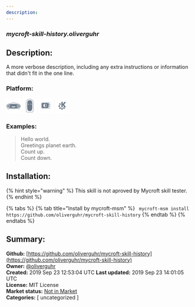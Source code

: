 ```yaml
---
description: 
---
```


### _mycroft-skill-history.oliverguhr_  
## Description:  
A more verbose description, including any extra instructions or
information that didn't fit in the one line.  
  
  
### Platform:  
 ![Mark I](../.gitbook/assets/mark-1-icon.png)  ![Mark II](../.gitbook/assets/mark-2-icon.png)  ![Picroft](../.gitbook/assets/picroft-icon.png)  ![plasmoid](../.gitbook/assets/kde.png)   
### Examples:  
> Hello world.  
> Greetings planet earth.  
> Count up.  
> Count down.  
  
## Installation:  
{% hint style="warning" %}
This skill is not aproved by Mycroft skill tester.
{% endhint %}
    
{% tabs %}
{% tab title="Install by mycroft-msm" %}
``` mycroft-msm install https://github.com/oliverguhr/mycroft-skill-history```
{% endtab %}
  {% endtabs %}
    
## Summary:  
**Github:** [https://github.com/oliverguhr/mycroft-skill-history](https://github.com/oliverguhr/mycroft-skill-history)  
**Owner:** [@oliverguhr](https://github.com/oliverguhr)  
**Created:** 2019 Sep 23 12:53:04 UTC  **Last updated:** 2019 Sep 23 14:01:05 UTC  
**License:** MIT License  
**Market status:** [Not in Market](https://market.mycroft.ai/skill/)  
**Categories:** [ uncategorized ]   
